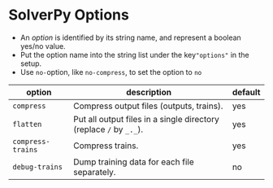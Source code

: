 # SolverPy Options

+ An *option* is identified by its string name, and represent a boolean yes/no value.
+ Put the option name into the string list under the key`"options"` in the setup.
+ Use `no-`option, like `no-compress`, to set the option to `no`

|option|description|default|
|------|-----------|-------|
|`compress`|Compress output files (outputs, trains).|yes|
|`flatten`|Put all output files in a single directory (replace `/` by `_._`).|yes|
|`compress-trains`|Compress trains.|yes|
|`debug-trains`|Dump training data for each file separately.|no|

